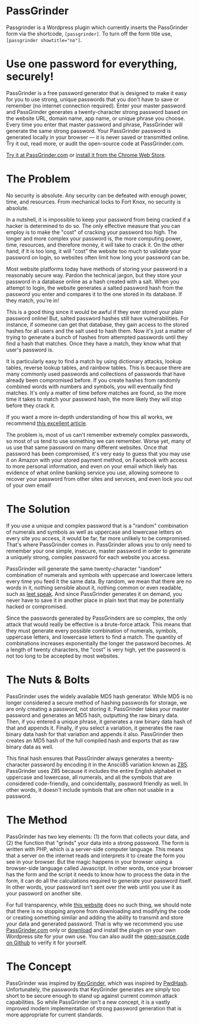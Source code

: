 # PassGrinder

Passgrinder is a Wordpress plugin which currently inserts the PassGrinder form via the shortcode, `[passgrinder]`. To turn off the form title use, `[passgrinder showtitle="no"]`.

# Use one password for everything, securely!

PassGrinder is a free password generator that is designed to make it easy for you to use strong, unique passwords that you don't have to save or remember (no internet connection required). Enter your master password and PassGrinder generates a twenty-character strong password based on the website URL, domain name, app name, or unique phrase you choose. Every time you enter that master password and phrase, PassGrinder will generate the same strong password. Your PassGrinder password is generated locally in your browser — it is never saved or transmitted online. Try it out, read more, or audit the open-source code at PassGrinder.com.

[Try it at PassGrinder.com](https://passgrinder.com/) or [install it from the Chrome Web Store](https://chrome.google.com/webstore/detail/passgrinder/ioabldfcejgnlamebpaokhbpgbhplpna/related).

# The Problem

No security is absolute. Any security can be defeated with enough power, time, and resources. From mechanical locks to Fort Knox, no security is absolute.

In a nutshell, it is impossible to keep your password from being cracked if a hacker is determined to do so. The only effective measure that you can employ is to make the "cost" of cracking your password too high. The longer and more complex your password is, the more computing power, time, resources, and therefore money, it will take to crack it. On the other hand, if it is too long, it will "cost" the website too much to validate your password on login, so websites often limit how long your password can be.

Most website platforms today have methods of storing your password in a reasonably secure way. Pardon the technical jargon, but they store your password in a database online as a hash created with a salt. When you attempt to login, the website generates a salted password hash from the password you enter and compares it to the one stored in its database. If they match, you're in!

This is a good thing since it would be awful if they ever stored your plain password online! But, salted password hashes still have vulnerabilities. For instance, if someone can get that database, they gain access to the stored hashes for all users and the salt used to hash them. Now it's just a matter of trying to generate a bunch of hashes from attempted passwords until they find a hash that matches. Once they have a match, they know what that user's password is.

It is particularly easy to find a match by using dictionary attacks, lookup tables, reverse lookup tables, and rainbow tables. This is because there are many commonly used passwords and collections of passwords that have already been compromised before. If you create hashes from randomly combined words with numbers and symbols, you will eventually find matches. It's only a matter of time before matches are found, so the more time it takes to match your password hash, the more likely they will stop before they crack it.

If you want a more in-depth understanding of how this all works, we recommend [this excellent article](https://crackstation.net/hashing-security.htm).

The problem is, most of us can't remember extremely complex passwords, so most of us tend to use something we can remember. Worse yet, many of us use that same password on many different websites. Once that password has been compromised, it's very easy to guess that you may use it on Amazon with your stored payment method, on Facebook with access to more personal information, and even on your email which likely has evidence of what online banking service you use, allowing someone to recover your password from other sites and services, and even lock you out of your own email!

# The Solution

If you use a unique and complex password that is a "random" combination of numerals and symbols as well as uppercase and lowercase letters on every site you access, it would be far, far more unlikely to be compromised. That's where PassGrinder comes in. PassGrinder allows you to only need to remember your one simple, insecure, master password in order to generate a uniquely strong, complex password for each website you access.

PassGrinder will generate the same twenty-character "random" combination of numerals and symbols with uppercase and lowercase letters every time you feed it the same data. By random, we mean that there are no words in it, nothing sensible about it, nothing common or even readable, such as [leet speak](https://en.wikipedia.org/wiki/Leet). And since PassGrinder generates it on demand, you never have to save it in another place in plain text that may be potentially hacked or compromised.

Since the passwords generated by PassGrinders are so complex, the only attack that would really be effective is a brute-force attack. This means that they must generate every possible combination of numerals, symbols, uppercase letters, and lowercase letters to find a match. The quantity of combinations increases exponentially the longer the password becomes. At a length of twenty characters, the "cost" is very high, yet the password is not too long to be accepted by most websites.

# The Nuts & Bolts

PassGrinder uses the widely available MD5 hash generator. While MD5 is no longer considered a secure method of hashing passwords for storage, we are only creating a password, not storing it. PassGrinder takes your master password and generates an MD5 hash, outputting the raw binary data. Then, if you entered a unique phrase, it generates a raw binary data hash of that and appends it. Finally, if you select a variation, it generates the raw binary data hash for that variation and appends it also. PassGrinder then creates an MD5 hash of the full compiled hash and exports that as raw binary data as well.

This final hash ensures that PassGrinder always generates a twenty-character password by encoding it in the Anscii85 variation known as [Z85](https://rfc.zeromq.org/spec:32/Z85/). PassGrinder uses Z85 because it includes the entire English alphabet in uppercase and lowercase, all numerals, and all the symbols that are considered code-friendly, and coincidentally, password friendly as well. In other words, it doesn't include symbols that are often not usable in a password.

# The Method

PassGrinder has two key elements: (1) the form that collects your data, and (2) the function that "grinds" your data into a strong password. The form is written with PHP, which is a server-side computer language. This means that a server on the internet reads and interprets it to create the form you see in your browser. But the magic happens in your browser using a browser-side language called Javascript. In other words, once your browser has the form and the script it needs to know how to process the data in the form, it can do all the calculations required to generate your password itself. In other words, your password isn't sent over the web until you use it as your password on another site.

For full transparency, while [this website](https://passgrinder.com/) does no such thing, we should note that there is no stopping anyone from downloading and modifying the code or creating something similar and adding the ability to transmit and store your data and generated password. That is why we recommend you use [PassGrinder.com](https://passgrinder.com/) only or [download](https://passgrindercom.local/download/) and install the plugin on your own Wordpress site for your own use. You can also audit the [open-source code on Github](https://github.com/jeremycaris/passgrinder) to verify it for yourself.

# The Concept

PassGrinder was inspired by [KeyGrinder](http://keygrinder.com/), which was inspired by [PwdHash](http://crypto.stanford.edu/PwdHash/). Unfortunately, the passwords that KeyGrinder generates are simply too short to be secure enough to stand up against current common attack capabilities. So while PassGrinder isn't a new concept, it is a vastly improved modern implementation of strong password generation that is more appropriate for current standards.
